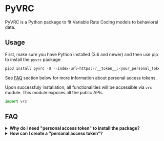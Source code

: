 # PyVRC

PyVRC is a Python package to fit Variable Rate Coding models to behavioral data.


## Usage


First, make sure you have Python installed (3.6 and newer) and then use pip to install the `pyvrc` package:


```python
pip3 install pyvrc -U --index-url=https://__token__:<your_personal_token>@gitlab.uni.lu/api/v4/projects/2030/packages/pypi/simple
```

See [FAQ](#faq) section below for more information about personal access tokens.

Upon successfuly installation, all functionalities will be accessible via `vrc` module. This module exposes all the public APIs.

```python
import vrc
```

## FAQ

<details>
<summary><b>Why do I need "personal access token" to install the package?</b></summary>

Personal access tokens provide read-only access to the GitLab package registry and allow you to install PyVRC in your notebooks (e.g., Google Colab) without revealing your username/password or granting  access to private projects on GitLab.

This is temporary and whenever the package is stable, it will be accessible via public PyPI or a common project-level token.

</details>


<details>
<summary><b>How can I create a "personal access token"?</b></summary>

Personal access tokens can be created in [GitLab User Setting > Access Tokens](https://gitlab.uni.lu/profile/personal_access_tokens).

Make sure the newly created token grants read-only access to container registry images on private projects (`read_registry`).

</details>